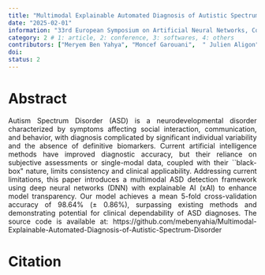 ```yaml
---
title: "Multimodal Explainable Automated Diagnosis of Autistic Spectrum Disorder"
date: "2025-02-01"
information: "33rd European Symposium on Artificial Neural Networks, Computational Intelligence and Machine Learning(ESANN 2025)"
category: 2 # 1: article, 2: conference, 3: softwares, 4: others
contributors: ["Meryem Ben Yahya", "Moncef Garouani",  " Julien Aligon"]
doi: 
status: 2
---
```


# Abstract
<p style='text-align: justify;'>
Autism Spectrum Disorder (ASD) is a neurodevelopmental disorder characterized by symptoms affecting social interaction, communication, and behavior, with diagnosis complicated by significant individual variability and the absence of definitive biomarkers. Current artificial intelligence methods have improved diagnostic accuracy, but their reliance on subjective assessments or single-modal data, coupled with their ``black-box" nature, limits consistency and clinical applicability. Addressing current limitations, this paper introduces a multimodal ASD detection framework using deep neural networks (DNN) with explainable AI (xAI) to enhance model transparency. Our model achieves a mean 5-fold cross-validation accuracy of 98.64% (± 0.86%), surpassing existing methods and demonstrating potential for clinical dependability of ASD diagnoses. The source code is available at: https://github.com/mebenyahia/Multimodal-Explainable-Automated-Diagnosis-of-Autistic-Spectrum-Disorder
 
 
# Citation

```


```
